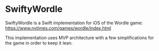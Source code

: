 # SwiftyWordle

SwiftyWordle is a Swift implementation for iOS of the Wordle game: https://www.nytimes.com/games/wordle/index.html

This implementation uses MVP architecture with a few simplifications for the game in order to keep it lean.
